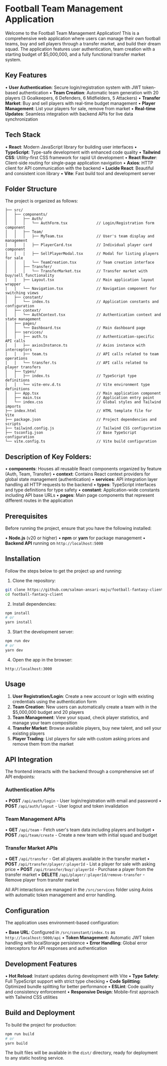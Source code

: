 # Football Team Management Application

Welcome to the Football Team Management Application! This is a comprehensive web application where users can manage their own football teams, buy and sell players through a transfer market, and build their dream squad. The application features user authentication, team creation with a starting budget of $5,000,000, and a fully functional transfer market system.

## Key Features

• **User Authentication**: Secure login/registration system with JWT token-based authentication
• **Team Creation**: Automatic team generation with 20 players (3 Goalkeepers, 6 Defenders, 6 Midfielders, 5 Attackers)
• **Transfer Market**: Buy and sell players with real-time budget management
• **Player Management**: List your players for sale, remove from market
• **Real-time Updates**: Seamless integration with backend APIs for live data synchronization

## Tech Stack

• **React**: Modern JavaScript library for building user interfaces
• **TypeScript**: Type-safe development with enhanced code quality
• **Tailwind CSS**: Utility-first CSS framework for rapid UI development
• **React Router**: Client-side routing for single-page application navigation
• **Axios**: HTTP client for API communication with the backend
• **Lucide React**: Beautiful and consistent icon library
• **Vite**: Fast build tool and development server

## Folder Structure

The project is organized as follows:

```
├── src/
│   ├── components/
│   │   ├── Auth/
│   │   │   └── AuthForm.tsx             // Login/Registration form component
│   │   ├── Team/
│   │   │   ├── MyTeam.tsx               // User's team display and management
│   │   │   ├── PlayerCard.tsx           // Individual player card component
│   │   │   ├── SellPlayerModal.tsx      // Modal for listing players for sale
│   │   │   └── TeamCreation.tsx         // Team creation interface
│   │   ├── Transfer/
│   │   │   └── TransferMarket.tsx       // Transfer market with buy/sell functionality
│   │   ├── Layout.tsx                   // Main application layout wrapper
│   │   └── Navigation.tsx               // Navigation component for switching views
│   ├── constant/
│   │   └── index.ts                     // Application constants and configuration
│   ├── context/
│   │   └── AuthContext.tsx              // Authentication context and state management
│   ├── pages/
│   │   └── Dashboard.tsx                // Main dashboard page
│   ├── services/
│   │   ├── auth.ts                      // Authentication-specific API calls
│   │   ├── axiosInstance.ts             // Axios instance with interceptors 
│   │   ├── team.ts                      // API calls related to team operations
│   │   └── transfer.ts                  // API calls related to player transfers
│   ├── types/
│   │   ├── index.ts                     // TypeScript type definitions
│   │   └── vite-env.d.ts                // Vite environment type definitions
│   ├── App.tsx                          // Main application component
│   ├── main.tsx                         // Application entry point
│   └── index.css                        // Global styles and Tailwind imports
├── index.html                           // HTML template file for Vite
├── package.json                         // Project dependencies and scripts
├── tailwind.config.js                   // Tailwind CSS configuration
├── tsconfig.json                        // Base TypeScript configuration
└── vite.config.ts                       // Vite build configuration

```

## Description of Key Folders:

• **components**: Houses all reusable React components organized by feature (Auth, Team, Transfer)
• **context**: Contains React context providers for global state management (authentication)
• **services**: API integration layer handling all HTTP requests to the backend
• **types**: TypeScript interfaces and type definitions for type safety
• **constant**: Application-wide constants including API base URLs
• **pages**: Main page components that represent different routes in the application

## Prerequisites

Before running the project, ensure that you have the following installed:

• **Node.js** (v20 or higher)
• **npm** or **yarn** for package management
• **Backend API** running on `http://localhost:5000`

## Installation

Follow the steps below to get the project up and running:

1. Clone the repository:
```bash
git clone https://github.com/salman-ansari-maju/football-fantasy-client.git
cd football-fantacy-client
```

2. Install dependencies:
```bash
npm install
# or
yarn install
```

3. Start the development server:
```bash
npm run dev
# or
yarn dev
```

4. Open the app in the browser:
```
http://localhost:3000
```

## Usage

1. **User Registration/Login**: Create a new account or login with existing credentials using the authentication form
2. **Team Creation**: New users can automatically create a team with in the $5,000,000 budget and 20 players
3. **Team Management**: View your squad, check player statistics, and manage your team composition
4. **Transfer Market**: Browse available players, buy new talent, and sell your existing players
5. **Player Trading**: List players for sale with custom asking prices and remove them from the market

## API Integration

The frontend interacts with the backend through a comprehensive set of API endpoints:

### Authentication APIs
• **POST** `/api/auth/login` - User login/registration with email and password
• **POST** `/api/auth/logout` - User logout and token invalidation

### Team Management APIs
• **GET** `/api/team` - Fetch user's team data including players and budget
• **POST** `/api/team/create` - Create a new team with initial squad and budget

### Transfer Market APIs
• **GET** `/api/transfer` - Get all players available in the transfer market
• **POST** `/api/transfer/player/:playerId` - List a player for sale with asking price
• **POST** `/api/transfer/buy/:playerId` - Purchase a player from the transfer market
• **DELETE** `/api/player/:playerId/remove-transfer` - Remove player from transfer market

All API interactions are managed in the `/src/services` folder using Axios with automatic token management and error handling.

## Configuration

The application uses environment-based configuration:

• **Base URL**: Configured in `/src/constant/index.ts` as `http://localhost:5000/api`
• **Token Management**: Automatic JWT token handling with localStorage persistence
• **Error Handling**: Global error interceptors for API responses and authentication

## Development Features

• **Hot Reload**: Instant updates during development with Vite
• **Type Safety**: Full TypeScript support with strict type checking
• **Code Splitting**: Optimized bundle splitting for better performance
• **ESLint**: Code quality and consistency enforcement
• **Responsive Design**: Mobile-first approach with Tailwind CSS utilities

## Build and Deployment

To build the project for production:

```bash
npm run build
# or
yarn build
```

The built files will be available in the `dist/` directory, ready for deployment to any static hosting service.
